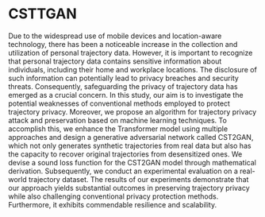 # CSTTGAN

Due to the widespread use of mobile devices and location-aware technology, there has been a noticeable increase in the collection and utilization of personal trajectory data. However, it is important to recognize that personal trajectory data contains sensitive information about individuals, including their home and workplace locations. The disclosure of such information can potentially lead to privacy breaches and security threats. Consequently, safeguarding the privacy of trajectory data has emerged as a crucial concern. In this study, our aim is to investigate the potential weaknesses of conventional methods employed to protect trajectory privacy. Moreover, we propose an algorithm for trajectory privacy attack and preservation based on machine learning techniques. To accomplish this, we enhance the Transformer model using multiple approaches and design a generative adversarial network called CST2GAN, which not only generates synthetic trajectories from real data but also has the capacity to recover original trajectories from desensitized ones. We devise a sound loss function for the CST2GAN model through mathematical derivation. Subsequently, we conduct an experimental evaluation on a real-world trajectory dataset. The results of our experiments demonstrate that our approach yields substantial outcomes in preserving trajectory privacy while also challenging conventional privacy protection methods. Furthermore, it exhibits commendable resilience and scalability.